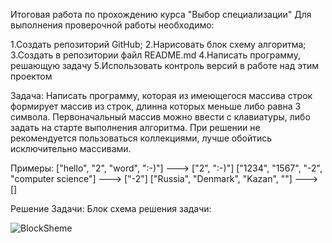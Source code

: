 Итоговая работа по прохождению курса "Выбор специализации"
Для выполнения проверочной работы необходимо:

1.Создать репозиторий GitHub;
2.Нарисовать блок схему алгоритма;
3.Создать в репозитории файл README.md
4.Написать программу, решающую задачу
5.Использовать контроль версий в работе над этим проектом

Задача:
Написать программу, которая из имеющегося массива строк формирует массив из строк, длинна которых меньше либо равна 3 символа. Первоначальный массив можно ввести с клавиатуры, либо задать на старте выполнения алгоритма. При решении не рекомендуется пользоваться коллекциями, лучше обойтись исключительно массивами.

Примеры:
["hello", "2", "word", ":-)"] ---> ["2", ":-)"]
["1234", "1567", "-2", "computer science"] ---> ["-2"]
["Russia", "Denmark", "Kazan", ""] ---> []


Решение Задачи:
Блок схема решения задачи:

![BlockSheme](https://user-images.githubusercontent.com/124388285/227772342-3c13adc8-9007-4490-989b-30fde7b48a25.jpg)
